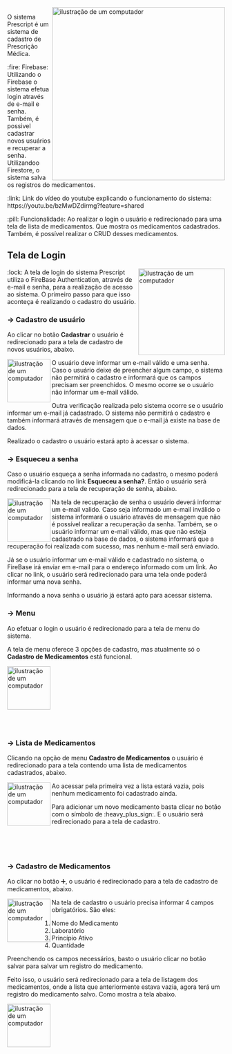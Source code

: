 <img src="https://raw.githubusercontent.com/MicaelliMedeiros/micaellimedeiros/master/image/computer-illustration.png" alt="ilustração de um computador" min-width="400px" max-width="400px" width="400px" align="right">

<p align="left"> 
  O sistema Prescript é um sistema de cadastro de Prescrição Médica.
</p>

<p align="left">
  :fire: Firebase: Utilizando o Firebase o sistema efetua login através de e-mail e senha. Também, é possivel cadastrar novos usuários e recuperar a senha. Utilizandoo Firestore, o sistema salva os registros do medicamentos. 
</p>

<p align="left">
  :link: Link do vídeo do youtube explicando o funcionamento do sistema: https://youtu.be/bzMwDZdirmg?feature=shared
</p>
<p align="left">
  :pill: Funcionalidade: Ao realizar o login o usuário e redirecionado para uma tela de lista de medicamentos. Que mostra os medicamentos cadastrados. Também, é possível realizar o CRUD desses medicamentos.
</p>


## Tela de Login

<img src="https://github.com/user-attachments/assets/d08a14b2-cf96-454c-b253-3147878b2673" alt="ilustração de um computador" min-width="200px" max-width="200px" width="200px" align="right">


<p align="left">
  :lock: A tela de login do sistema Prescript utiliza o FireBase Authentication, através de e-mail e senha, para a realização de acesso ao sistema.
  O primeiro passo para que isso aconteça é realizando o cadastro do usuário.
</p>

### -> Cadastro de usuário

Ao clicar no botão **Cadastrar** o usuário é redirecionado para a tela de cadastro de novos usuários, abaixo.

<img src="https://github.com/user-attachments/assets/48421606-34ce-4781-9731-59ba8fafe1fc" alt="ilustração de um computador" min-width="100px" max-width="100px" width="100px" align="left">

<p align="left">
  O usuário deve informar um e-mail válido e uma senha. Caso o usuário deixe de preencher algum campo, o sistema não permitirá o cadastro e informará que os campos precisam ser preenchidos.
  O mesmo ocorre se o usuário não informar um e-mail válido.
</p>

<p align="left">
  Outra verificação realizada pelo sistema ocorre se o usuário informar um e-mail já cadastrado. O sistema não permitirá o cadastro e também informará através de mensagem que o e-mail já existe na base de dados. 
</p>

<p align="left">
  Realizado o cadastro o usuário estará apto à acessar o sistema. 
</p>

### -> Esqueceu a senha

Caso o usuário esqueça a senha informada no cadastro, o mesmo poderá modificá-la clicando no link **Esqueceu a senha?**. Então o usuário será redirecionado para a tela de recuperação de senha, abaixo.

<img src="https://github.com/user-attachments/assets/537878e7-981d-4781-8b3d-7ab2e2892b6d" alt="ilustração de um computador" min-width="100px" max-width="100px" width="100px" align="left">

<p align="left">
  Na tela de recuperação de senha o usuário deverá informar um e-mail valido. Caso seja informado um e-mail inválido o sistema informará o usuário através de mensagem que não é possível realizar a recuperação da senha.
  Também, se o usuário informar um e-mail válido, mas que não esteja cadastrado na base de dados, o sistema informará que a recuperação foi realizada com sucesso, mas nenhum e-mail será enviado.
</p>

<p align="left">
  Já se o usuário informar um e-mail válido e cadastrado no sistema, o FireBase irá enviar em e-mail para o endereço informado com um link. Ao clicar no link, o usuário será redirecionado para uma tela onde poderá informar uma nova senha.
</p>  

<p align="left">
  Informando a nova senha o usuário já estará apto para acessar sistema. 
</p>

### -> Menu

<p align="left">
  Ao efetuar o login o usuário é redirecionado para a tela de menu do sistema.
</p>


A tela de menu oferece 3 opções de cadastro, mas atualmente só o **Cadastro de Medicamentos** está funcional.
 

<img src="https://github.com/user-attachments/assets/e57e11b0-686f-41f0-8f8c-3e495c1229fb" alt="ilustração de um computador" min-width="100px" max-width="100px" width="100px" align="left">

<pre>
                                  



  

  

  
</pre>

### -> Lista de Medicamentos

Clicando na opção de menu **Cadastro de Medicamentos** o usuário é redirecionado para a tela contendo uma lista de medicamentos cadastrados, abaixo.

<img src="https://github.com/user-attachments/assets/9ca11b9f-66f9-449f-a625-1c0784c98cbf" alt="ilustração de um computador" min-width="100px" max-width="100px" width="100px" align="left">

<p align="left">
  Ao acessar pela primeira vez a lista estará vazia, pois nenhum medicamento foi cadastrado ainda.
</p>

<p align="left">
  Para adicionar um novo medicamento basta clicar no botão com o símbolo de :heavy_plus_sign:. E o usuário será redirecionado para a tela de cadastro.
</p>

<pre>
                                  

  
</pre>

### -> Cadastro de Medicamentos

Ao clicar no botão :heavy_plus_sign:, o usuário é redirecionado para a tela de cadastro de medicamentos, abaixo.

<img src="https://github.com/user-attachments/assets/8581a8ee-a0fa-47f7-a857-285c0917ce0f" alt="ilustração de um computador" min-width="100px" max-width="100px" width="100px" align="left">

<p align="left">
  Na tela de cadastro o usuário precisa informar 4 campos obrigatórios. São eles:
</p>

<ol>
  <li>Nome do Medicamento</li>
  <li>Laboratório</li>
  <li>Princípio Ativo</li>
  <li>Quantidade</li>
</ol>

<p align="left">
  Preenchendo os campos necessários, basto o usuário clicar no botão salvar para salvar um registro do medicamento.
</p>

<p align="left">
  Feito isso, o usuário será redirecionado para a tela de listagem dos medicamentos, onde a lista que anteriormente estava vazia, agora terá um registro do medicamento salvo. Como mostra a tela abaixo.
</p>

<img src="https://github.com/user-attachments/assets/1c2d89c4-8d52-45db-81d2-3e0efeb350f4" alt="ilustração de um computador" min-width="100px" max-width="100px" width="100px" align="left">





